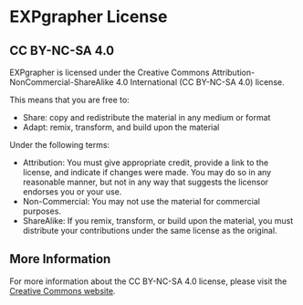 # EXPgrapher License

## CC BY-NC-SA 4.0

EXPgrapher is licensed under the Creative Commons Attribution-NonCommercial-ShareAlike 4.0 International (CC BY-NC-SA 4.0) license.

This means that you are free to:

- Share: copy and redistribute the material in any medium or format
- Adapt: remix, transform, and build upon the material

Under the following terms:

- Attribution: You must give appropriate credit, provide a link to the license, and indicate if changes were made. You may do so in any reasonable manner, but not in any way that suggests the licensor endorses you or your use.
- Non-Commercial: You may not use the material for commercial purposes.
- ShareAlike: If you remix, transform, or build upon the material, you must distribute your contributions under the same license as the original.

## More Information

For more information about the CC BY-NC-SA 4.0 license, please visit the [Creative Commons website](https://creativecommons.org/licenses/by-nc-sa/4.0/legalcode).
